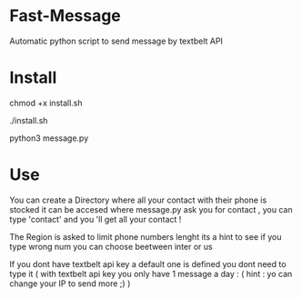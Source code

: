# Fast-Message
Automatic python script to send message by textbelt API

# Install

chmod +x install.sh

./install.sh

python3 message.py

# Use

You can create a Directory where all your contact with their phone is stocked it can be accesed where message.py ask you for contact ,
you can type 'contact' and you 'll get all your contact !

The Region is asked to limit phone numbers lenght its a hint to see if you type wrong num
you can choose beetween inter or us 

If you dont have textbelt api key a default one is defined you dont need to type it ( with textbelt api key you only have 1 message a day : (  hint : yo can change your IP to send more ;)    )

